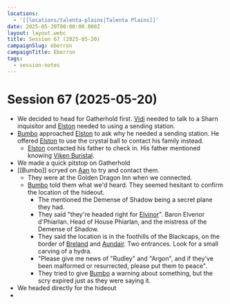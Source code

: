 ```yaml
---
locations:
  - '[[locations/talenta-plains|Talenta Plains]]'
date: 2025-05-20T00:00:00.000Z
layout: layout.webc
title: Session 67 (2025-05-20)
campaignSlug: eberron
campaignTitle: Eberron
tags:
  - session-notes
---
```

# Session 67 (2025-05-20)

- We decided to head for Gatherhold first. [Vidi](pcs/vidi-veni.md) needed to talk to a Sharn inquisitor and [Elston](pcs/elston-ford.md) needed to using a sending station.
- [Bumbo](pcs/bumbo.md) approached [Elston](pcs/elston-ford.md) to ask why he needed a sending station. He offered [Elston](pcs/elston-ford.md) to use the crystal ball to contact his family instead.
	- [Elston](pcs/elston-ford.md) contacted his father to check in. His father mentioned knowing [Viken Buristal](npcs/viken-buristal.md).
- We made a quick pitstop on Gatherhold
- [[Bumbo]] scryed on [Aan](npcs/aan-dphiarlan.md) to try and contact them.
	- They were at the Golden Dragon Inn when we connected.
	- [Bumbo](pcs/bumbo.md) told them what we'd heard. They seemed hesitant to confirm the location of the hideout.
		- The mentioned the Demense of Shadow being a secret plane they had.
		- They said "they're headed right for [Elvinor](npcs/elvinor-dphiarlan.md)". Baron Elvenor d'Phiarlan. Head of House Phiarlan, and the mistress of the Demense of Shadow.
		- They said the location is in the foothills of the Blackcaps, on the border of [Breland](locations/breland.md) and [Aundair](locations/aundair.md). Two entrances. Look for a small carving of a hydra.
		- "Please give me news of "Rudley" and "Argon", and if they've been malformed or resurrected, please put them to peace".
		- They tried to give [Bumbo](pcs/bumbo.md) a warning about something, but the scry expired just as they were saying it.
- We headed directly for the hideout
- 
